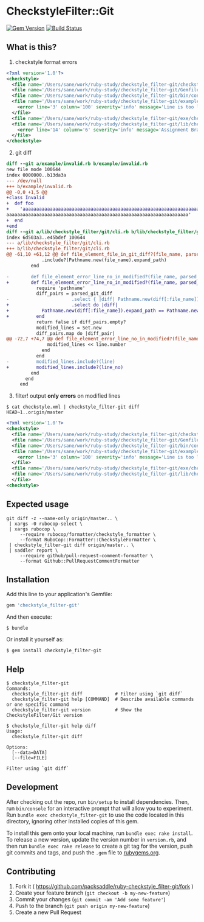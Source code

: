# CheckstyleFilter::Git

[![Gem Version](http://img.shields.io/gem/v/checkstyle_filter-git.svg?style=flat)](http://badge.fury.io/rb/checkstyle_filter-git)
[![Build Status](http://img.shields.io/travis/packsaddle/ruby-checkstyle_filter-git/master.svg?style=flat)](https://travis-ci.org/packsaddle/ruby-checkstyle_filter-git)

## What is this?

1. checkstyle format errors

```xml
<?xml version='1.0'?>
<checkstyle>
  <file name='/Users/sane/work/ruby-study/checkstyle_filter-git/checkstyle_filter-git.gemspec'/>
  <file name='/Users/sane/work/ruby-study/checkstyle_filter-git/Gemfile'/>
  <file name='/Users/sane/work/ruby-study/checkstyle_filter-git/bin/console'/>
  <file name='/Users/sane/work/ruby-study/checkstyle_filter-git/example/invalid.rb'>
    <error line='3' column='100' severity='info' message='Line is too long. [188/100]' source='com.puppycrawl.tools.checkstyle.Metrics/LineLength'/>
  </file>
  <file name='/Users/sane/work/ruby-study/checkstyle_filter-git/exe/checkstyle_filter-git'/>
  <file name='/Users/sane/work/ruby-study/checkstyle_filter-git/lib/checkstyle_filter/git/cli.rb'>
    <error line='14' column='6' severity='info' message='Assignment Branch Condition size for diff is too high. [54.73/15]' source='com.puppycrawl.tools.checkstyle.Metrics/AbcSize'/>
  </file>
</checkstyle>

```

2. git diff

```diff
diff --git a/example/invalid.rb b/example/invalid.rb
new file mode 100644
index 0000000..b13da3a
--- /dev/null
+++ b/example/invalid.rb
@@ -0,0 +1,5 @@
+class Invalid
+  def foo
+    'aaaaaaaaaaaaaaaaaaaaaaaaaaaaaaaaaaaaaaaaaaaaaaaaaaaaaaaaaaaaaaaaaaaaaaaaaaaaaaaaaaaaaaaaaaaaaaaaaaaaaaaaaaaaaaaaaaa
aaaaaaaaaaaaaaaaaaaaaaaaaaaaaaaaaaaaaaaaaaaaaaaaaaaaaaaaaaaaaaaaaaa'
+  end
+end
diff --git a/lib/checkstyle_filter/git/cli.rb b/lib/checkstyle_filter/git/cli.rb
index 6d503a3..e45bdef 100644
--- a/lib/checkstyle_filter/git/cli.rb
+++ b/lib/checkstyle_filter/git/cli.rb
@@ -61,10 +61,12 @@ def file_element_file_in_git_diff?(file_name, parsed_git_diff)
             .include?(Pathname.new(file_name).expand_path)
         end

-        def file_element_error_line_no_in_modified?(file_name, parsed_git_diff, line)
+        def file_element_error_line_no_in_modified?(file_name, parsed_git_diff, line_no)
           require 'pathname'
           diff_pairs = parsed_git_diff
-                       .select { |diff| Pathname.new(diff[:file_name]).expand_path == Pathname.new(file_name).expand_path }
+                       .select do |diff|
+            Pathname.new(diff[:file_name]).expand_path == Pathname.new(file_name).expand_path
+          end
           return false if diff_pairs.empty?
           modified_lines = Set.new
           diff_pairs.map do |diff_pair|
@@ -72,7 +74,7 @@ def file_element_error_line_no_in_modified?(file_name, parsed_git_diff, line)
               modified_lines << line.number
             end
           end
-          modified_lines.include?(line)
+          modified_lines.include?(line_no)
         end
       end
     end
```

3. filter! output **only errors** on modified lines

```
$ cat checkstyle.xml | checkstyle_filter-git diff HEAD~1..origin/master
```

```xml
<?xml version='1.0'?>
<checkstyle>
  <file name='/Users/sane/work/ruby-study/checkstyle_filter-git/checkstyle_filter-git.gemspec'/>
  <file name='/Users/sane/work/ruby-study/checkstyle_filter-git/Gemfile'/>
  <file name='/Users/sane/work/ruby-study/checkstyle_filter-git/bin/console'/>
  <file name='/Users/sane/work/ruby-study/checkstyle_filter-git/example/invalid.rb'>
    <error line='3' column='100' severity='info' message='Line is too long. [188/100]' source='com.puppycrawl.tools.checkstyle.Metrics/LineLength'/>
  </file>
  <file name='/Users/sane/work/ruby-study/checkstyle_filter-git/exe/checkstyle_filter-git'/>
  <file name='/Users/sane/work/ruby-study/checkstyle_filter-git/lib/checkstyle_filter/git/cli.rb'>
  </file>
<checkstyle>
```

## Expected usage

```
git diff -z --name-only origin/master.. \
 | xargs -0 rubocop-select \
 | xargs rubocop \
     --require rubocop/formatter/checkstyle_formatter \
     --format RuboCop::Formatter::CheckstyleFormatter \
 | checkstyle_filter-git diff origin/master.. \
 | saddler report \
     --require github/pull-request-comment-formatter \
     --format Github::PullRequestCommentFormatter
```

## Installation

Add this line to your application's Gemfile:

```ruby
gem 'checkstyle_filter-git'
```

And then execute:

    $ bundle

Or install it yourself as:

    $ gem install checkstyle_filter-git

## Help

```
$ checkstyle_filter-git
Commands:
  checkstyle_filter-git diff            # Filter using `git diff`
  checkstyle_filter-git help [COMMAND]  # Describe available commands or one specific command
  checkstyle_filter-git version         # Show the CheckstyleFilter/Git version

$ checkstyle_filter-git help diff
Usage:
  checkstyle_filter-git diff

Options:
  [--data=DATA]
  [--file=FILE]

Filter using `git diff`
```

## Development

After checking out the repo, run `bin/setup` to install dependencies. Then, run `bin/console` for an interactive prompt that will allow you to experiment. Run `bundle exec checkstyle_filter-git` to use the code located in this directory, ignoring other installed copies of this gem.

To install this gem onto your local machine, run `bundle exec rake install`. To release a new version, update the version number in `version.rb`, and then run `bundle exec rake release` to create a git tag for the version, push git commits and tags, and push the `.gem` file to [rubygems.org](https://rubygems.org).

## Contributing

1. Fork it ( https://github.com/packsaddle/ruby-checkstyle_filter-git/fork )
2. Create your feature branch (`git checkout -b my-new-feature`)
3. Commit your changes (`git commit -am 'Add some feature'`)
4. Push to the branch (`git push origin my-new-feature`)
5. Create a new Pull Request
